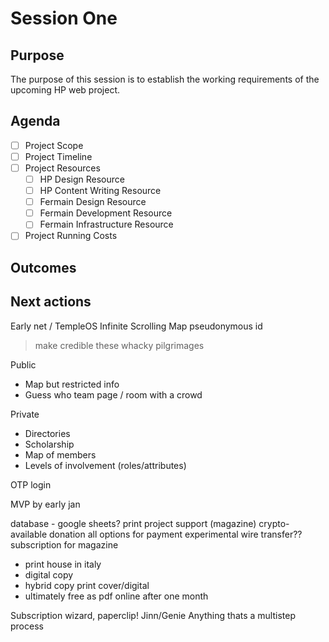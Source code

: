# Session One

## Purpose

The purpose of this session is to establish the working requirements of the upcoming HP web project.

## Agenda
  * [ ] Project Scope
  * [ ] Project Timeline
  * [ ] Project Resources
    * [ ] HP Design Resource
    * [ ] HP Content Writing Resource
    * [ ] Fermain Design Resource
    * [ ] Fermain Development Resource
    * [ ] Fermain Infrastructure Resource
  * [ ] Project Running Costs

## Outcomes

## Next actions

Early net / TempleOS
Infinite Scrolling Map
pseudonymous id
> make credible these whacky pilgrimages

Public
- Map but restricted info
- Guess who team page / room with a crowd

Private
- Directories
- Scholarship
- Map of members
- Levels of involvement (roles/attributes)

OTP login

MVP by early jan

database - google sheets?
print project support (magazine)
crypto-available donation
all options for payment
experimental wire transfer??
subscription for magazine
- print house in italy
- digital copy
- hybrid copy print cover/digital
- ultimately free as pdf online after one month

Subscription wizard, paperclip! Jinn/Genie
Anything thats a multistep process





